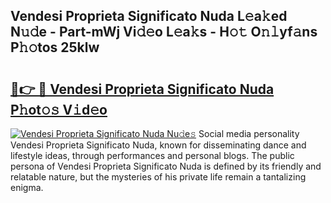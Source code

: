 ## Vendesi Proprieta Significato Nuda L𝚎a𝚔ed N𝚞𝚍e - Part-mWj Vi𝚍𝚎o L𝚎a𝚔s - H𝚘𝚝 O𝚗𝚕yf𝚊ns P𝚑𝚘tos 25klw

# <h2><a href="http://kf60am.oniu.top/?m=Vendesi+Proprieta+Significato+Nuda">🔗👉 🔴 Vendesi Proprieta Significato Nuda P𝚑ot𝚘𝚜 V𝚒d𝚎o</a></h2>

[![Vendesi Proprieta Significato Nuda Nu𝚍e𝚜](https://i.imgur.com/0qMVB7G.gif)](http://kf60am.oniu.top/?m=Vendesi+Proprieta+Significato+Nuda)
Social media personality Vendesi Proprieta Significato Nuda, known for disseminating dance and lifestyle ideas, through performances and personal blogs. The public persona of Vendesi Proprieta Significato Nuda is defined by its friendly and relatable nature, but the mysteries of his private life remain a tantalizing enigma.  
